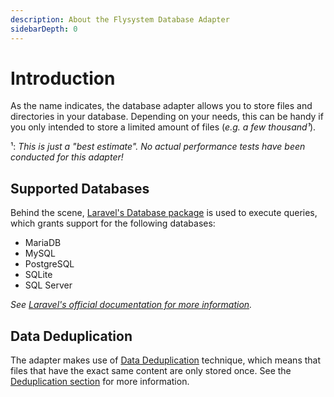 ```yaml
---
description: About the Flysystem Database Adapter
sidebarDepth: 0
---
```


# Introduction

As the name indicates, the database adapter allows you to store files and directories in your database.
Depending on your needs, this can be handy if you only intended to store a limited amount of files (_e.g. a few thousand¹_).

¹: _This is just a "best estimate". No actual performance tests have been conducted for this adapter!_

## Supported Databases

Behind the scene, [Laravel's Database package](https://packagist.org/packages/illuminate/database) is used to execute queries, which grants support for the following databases:

* MariaDB
* MySQL
* PostgreSQL
* SQLite
* SQL Server

_See [Laravel's official documentation for more information](https://laravel.com/docs/10.x/database#introduction)._

## Data Deduplication

The adapter makes use of [Data Deduplication](https://en.wikipedia.org/wiki/Data_deduplication) technique, which means that files that have the exact same content are only stored once.
See the [Deduplication section](./deduplication.md) for more information.